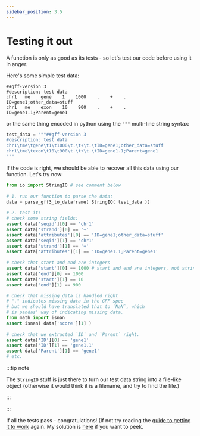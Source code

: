```yaml
---
sidebar_position: 3.5
---
```


# Testing it out

A function is only as good as its tests - so let's test our code before using it in anger.

Here's some simple test data:

    ##gff-version 3
    #description: test data
    chr1   me    gene    1    1000    .    +    .    ID=gene1;other_data=stuff
    chr1   me    exon    10    900    .    +    .    ID=gene1.1;Parent=gene1

or the same thing encoded in python using the `"""` multi-line string syntax:
```python
test_data = """##gff-version 3
#description: test data
chr1\tme\tgene\t1\t1000\t.\t+\t.\tID=gene1;other_data=stuff
chr1\tme\texon\t10\t900\t.\t+\t.\tID=gene1.1;Parent=gene1
"""
```

If the code is right, we should be able to recover all this data using our function. Let's try now:

```python
from io import StringIO # see comment below
  
# 1. run our function to parse the data:
data = parse_gff3_to_dataframe( StringIO( test_data ))
  
# 2. test it:
# check some string fields:
assert data['seqid'][0] == 'chr1'
assert data['strand'][0] == '+'
assert data['attributes'][0] == 'ID=gene1;other_data=stuff'
assert data['seqid'][1] == 'chr1'
assert data['strand'][1] == '+'
assert data['attributes'][1] == 'ID=gene1.1;Parent=gene1'
  
# check that start and end are integers
assert data['start'][0] == 1000 # start and end are integers, not strings
assert data['end'][0] == 1000
assert data['start'][1] == 10
assert data['end'][1] == 900

# check that missing data is handled right
# "." indicates missing data in the GFF spec
# but we should have translated that to `NaN`, which
# is pandas' way of indicating missing data.
from math import isnan
assert isnan( data['score'][1] ) 
  
# check that we extracted `ID` and `Parent` right.
assert data['ID'][0] == 'gene1'
assert data['ID'][1] == 'gene1.1'
assert data['Parent'][1] == 'gene1'
# etc.

```

:::tip note

The `StringIO` stuff is just there to turn our test data string into a file-like object (otherwise
it would think it is a filename, and try to find the file.)

:::


:::

If all the tests pass - congratulations! (If not try reading the
[guide to getting it to work](Getting_started_writing_some_code.md#anatomy-of-getting-it-to-work) again. My solution is
[here](solutions/part1/gff.py) if you want to peek.


